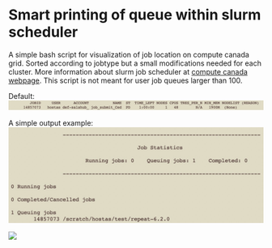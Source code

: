 # Smart printing of queue within slurm scheduler
A simple bash script for visualization of job location on compute canada grid. Sorted according to jobtype but a small modifications needed for each cluster. More information about slurm job scheduler at [compute canada webpage](https://docs.alliancecan.ca/wiki/Running_jobs). This script is not meant for user job queues larger than 100.

Default:
![example](https://github.com/jiri-hostas/Slurm-queue-smart-printing/blob/master/graphics/Example.jpg)

A simple output example:
![output](https://github.com/jiri-hostas/Slurm-queue-smart-printing/blob/master/graphics/Output.jpg)


![](https://komarev.com/ghpvc/?username=jiri-hostas)
